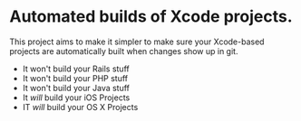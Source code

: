 # Automated builds of Xcode projects.

This project aims to make it simpler to make sure your Xcode-based projects are automatically built when changes show up in git. 
- It won't build your Rails stuff
- It won't build your PHP stuff
- It won't build your Java stuff
- It *will* build your iOS Projects
- IT *will* build your OS X Projects
